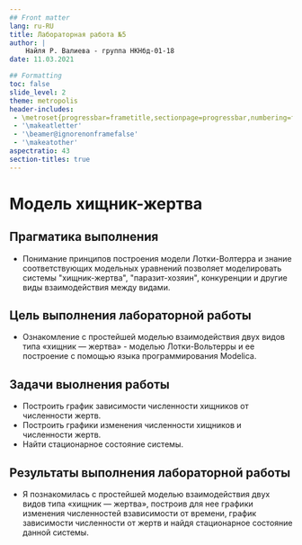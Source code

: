 ```yaml
---
## Front matter
lang: ru-RU
title: Лабораторная работа №5
author: |
	Найля Р. Валиева - группа НКНбд-01-18
date: 11.03.2021

## Formatting
toc: false
slide_level: 2
theme: metropolis
header-includes: 
 - \metroset{progressbar=frametitle,sectionpage=progressbar,numbering=fraction}
 - '\makeatletter'
 - '\beamer@ignorenonframefalse'
 - '\makeatother'
aspectratio: 43
section-titles: true
---
```


# Модель хищник-жертва

## Прагматика выполнения

- Понимание принципов построения модели Лотки-Волтерра и знание соответствующих модельных уравнений позволяет моделировать системы "хищник-жертва", "паразит-хозяин",
конкуренции и другие виды взаимодействия между видами.

## Цель выполнения лабораторной работы

- Ознакомление с простейшей моделью взаимодействия двух видов типа «хищник — жертва» - моделью Лотки-Вольтерры  и ее построение с помощью языка программирования Modelica.

## Задачи выолнения работы

- Построить график зависимости численности хищников от численности жертв.
- Построить графики изменения численности хищников и численности жертв.
- Найти стационарное состояние системы.

## Результаты выполнения лабораторной работы

- Я познакомилась с простейшей моделью взаимодействия двух видов типа «хищник — жертва», построив для нее графики изменения численностей взависимости от времени, график зависимости численности
от жертв и найдя стационарное состояние данной системы.
